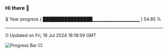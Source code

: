 ### Hi there 👋

⏳ Year progress { ████████████████▁▁▁▁▁▁▁▁▁▁▁▁▁▁ } 54.85 %

---

⏰ Updated on Fri, 19 Jul 2024 18:19:59 GMT

![Progress Bar CI](https://github.com/liununu/liununu/workflows/Progress%20Bar%20CI/badge.svg)
